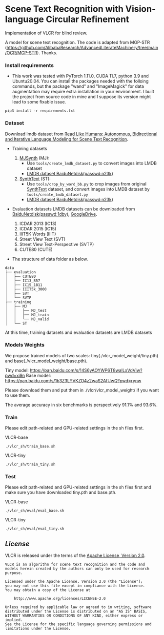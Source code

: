 # Scene Text Recognition with Vision-language Circular Refinement

Implementation of VLCR for blind review.

A model for scene text recognition. The code is adapted from MGP-STR (https://github.com/AlibabaResearch/AdvancedLiterateMachinery/tree/main/OCR/MGP-STR). Thanks. <br>


### Install requirements
- This work was tested with PyTorch 1.11.0, CUDA 11.7, python 3.9 and Ubuntu20.04. You can install the packages needed with the folloing commands, but the package "wand" and "ImageMagick" for data augmentation may require extra installation in your environment. I built the project from source code in mine and I suppose its version might lead to some fixable issue. <br>

```
pip3 install -r requirements.txt
```

### Dataset

Download lmdb dataset from [Read Like Humans: Autonomous, Bidirectional and Iterative Language Modeling for Scene Text Recognition](https://github.com/FangShancheng/ABINet).

- Training datasets

    1. [MJSynth](http://www.robots.ox.ac.uk/~vgg/data/text/) (MJ): 
        - Use `tools/create_lmdb_dataset.py` to convert images into LMDB dataset
        - [LMDB dataset BaiduNetdisk(passwd:n23k)](https://pan.baidu.com/s/1mgnTiyoR8f6Cm655rFI4HQ)
    2. [SynthText](http://www.robots.ox.ac.uk/~vgg/data/scenetext/) (ST):
        - Use `tools/crop_by_word_bb.py` to crop images from original [SynthText](http://www.robots.ox.ac.uk/~vgg/data/scenetext/) dataset, and convert images into LMDB dataset by `tools/create_lmdb_dataset.py`
        - [LMDB dataset BaiduNetdisk(passwd:n23k)](https://pan.baidu.com/s/1mgnTiyoR8f6Cm655rFI4HQ)

- Evaluation datasets
  LMDB datasets can be downloaded from [BaiduNetdisk(passwd:1dbv)](https://pan.baidu.com/s/1RUg3Akwp7n8kZYJ55rU5LQ), [GoogleDrive](https://drive.google.com/file/d/1dTI0ipu14Q1uuK4s4z32DqbqF3dJPdkk/view?usp=sharing).<br>
    1. ICDAR 2013 (IC13)
    2. ICDAR 2015 (IC15)
    3. IIIT5K Words (IIIT)
    4. Street View Text (SVT)
    5. Street View Text-Perspective (SVTP)
    6. CUTE80 (CUTE)

- The structure of data folder as below.
```
data
├── evaluation
│   ├── CUTE80
│   ├── IC13_857
│   ├── IC15_1811
│   ├── IIIT5k_3000
│   ├── SVT
│   └── SVTP
├── training
│   ├── MJ
│   │   ├── MJ_test
│   │   ├── MJ_train
│   │   └── MJ_valid
│   └── ST
```
At this time, training datasets and evaluation datasets are LMDB datasets <br>


### Models Weights

We propose trained models of two scales: tiny(./vlcr_model_weight/tiny.pth) and base(./vlcr_model_weight/base.pth).

Tiny model: https://pan.baidu.com/s/14S6yAOYWP6T8waILxVdViw?pwd=xi9n
Base model: https://pan.baidu.com/s/1b3Z3LYVKZO4z2waS2AfUwQ?pwd=rynw

Please download them and put them in ./vlcr/vlcr_model_weight/ if you want to use them.

The average accuracy in six benchmarks is perspectively 91.1% and 93.6%.


### Train

Please edit path-related and GPU-related settings in the sh files first.

VLCR-base

```
./vlcr_sh/train_base.sh
```

VLCR-tiny

```
./vlcr_sh/train_tiny.sh
```


### Test

Please edit path-related and GPU-related settings in the sh files first and make sure you have downloaded tiny.pth and base.pth.

VLCR-base
```
./vlcr_sh/eval/eval_base.sh
```

VLCR-tiny
```
./vlcr_sh/eval/eval_tiny.sh
```



## *License*

VLCR is released under the terms of the [Apache License, Version 2.0](LICENSE).

```
VLCR is an algorithm for scene text recognition and the code and models herein created by the authors can only be used for research purpose.

Licensed under the Apache License, Version 2.0 (the "License");
you may not use this file except in compliance with the License.
You may obtain a copy of the License at

    http://www.apache.org/licenses/LICENSE-2.0

Unless required by applicable law or agreed to in writing, software
distributed under the License is distributed on an "AS IS" BASIS,
WITHOUT WARRANTIES OR CONDITIONS OF ANY KIND, either express or implied.
See the License for the specific language governing permissions and
limitations under the License.
```